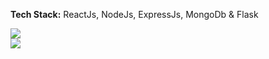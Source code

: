 <b>Tech Stack:</b> ReactJs, NodeJs, ExpressJs, MongoDb & Flask

<img src="https://github.com/SauravMuke54/Top-News/assets/98262822/2064ea03-674f-44fa-a5c4-d0a654a952a9">

<br>
<img src="https://github.com/SauravMuke54/Top-News/assets/98262822/fe6af822-3083-4bb3-9bbc-0c110865f8be">
<br>

  
 
 
